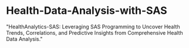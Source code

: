 # Health-Data-Analysis-with-SAS
"HealthAnalytics-SAS: Leveraging SAS Programming to Uncover Health Trends, Correlations, and Predictive Insights from Comprehensive Health Data Analysis."
